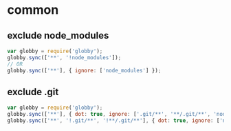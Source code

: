 # common

## exclude node_modules

```js
var globby = require('globby');
globby.sync(['**', '!node_modules']);
// OR
globby.sync(['**'], { ignore: ['node_modules'] });
```

## exclude .git

```js
var globby = require('globby');
globby.sync(['**'], { dot: true, ignore: ['.git/**', '**/.git/**', 'node_modules'] });
globby.sync(['**', '!.git/**', '!**/.git/**'], { dot: true, ignore: ['node_modules'] });
```
